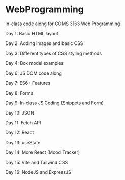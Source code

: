 # WebProgramming

In-class code along for COMS 3163 Web Programming

Day 1: Basic HTML layout

Day 2: Adding images and basic CSS

Day 3: Different types of CSS styling methods

Day 4: Box model examples

Day 6: JS DOM code along

Day 7: ES6+ Features

Day 8: Forms

Day 9: In-class JS Coding (Snippets and Form)

Day 10: JSON

Day 11: Fetch API

Day 12: React

Day 13: useState

Day 14: More React (Mood Tracker)

Day 15: Vite and Tailwind CSS

Day 16: NodeJS and ExpressJS